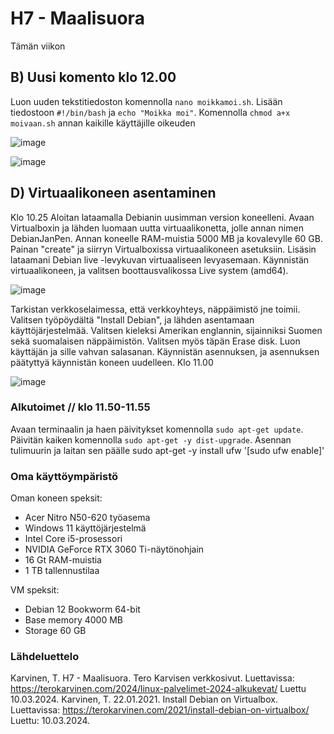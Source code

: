 # H7 - Maalisuora
Tämän viikon
## B) Uusi komento klo 12.00
Luon uuden tekstitiedoston komennolla `nano moikkamoi.sh`. Lisään tiedostoon `#!/bin/bash` ja `echo "Moikka moi"`.
Komennolla `chmod a+x moivaan.sh` annan kaikille käyttäjille oikeuden

![image](https://github.com/bhd471/linux-palvelimet/assets/148760837/23fffa89-2368-4fcd-bb74-567126a4be78)

![image](https://github.com/bhd471/linux-palvelimet/assets/148760837/72326c0d-0e6d-4711-8708-f373302933d3)

## D) Virtuaalikoneen asentaminen

Klo 10.25
Aloitan lataamalla Debianin uusimman version koneelleni. Avaan Virtualboxin ja lähden luomaan uutta virtuaalikonetta, jolle annan nimen DebianJanPen.
Annan koneelle RAM-muistia 5000 MB ja kovalevylle 60 GB. Painan "create" ja siirryn Virtualboxissa virtuaalikoneen asetuksiin. Lisäsin lataamani Debian live -levykuvan virtuaaliseen levyasemaan. Käynnistän virtuaalikoneen, ja valitsen boottausvalikossa Live system (amd64).

![image](https://github.com/bhd471/linux-palvelimet/assets/148760837/e0459675-d8e9-4e7c-8ed4-e786e676b72e)


Tarkistan verkkoselaimessa, että verkkoyhteys, näppäimistö jne toimii. Valitsen työpöydältä "Install Debian", ja lähden asentamaan käyttöjärjestelmää. Valitsen kieleksi Amerikan englannin, sijainniksi Suomen sekä suomalaisen näppäimistön. Valitsen myös täpän Erase disk. Luon käyttäjän ja sille vahvan salasanan. Käynnistän asennuksen, ja asennuksen päätyttyä käynnistän koneen uudelleen. Klo 11.00

![image](https://github.com/bhd471/linux-palvelimet/assets/148760837/9d9856f0-2381-4748-b378-88fdc624f2c1)

### Alkutoimet // klo 11.50-11.55
Avaan terminaalin ja haen päivitykset komennolla `sudo apt-get update`. Päivitän kaiken komennolla `sudo apt-get -y dist-upgrade`. Asennan tulimuurin ja laitan sen päälle 
    sudo apt-get -y install ufw
'[sudo ufw enable]'

### Oma käyttöympäristö
Oman koneen speksit:

- Acer Nitro N50-620 työasema
- Windows 11 käyttöjärjestelmä
- Intel Core i5-prosessori
- NVIDIA GeForce RTX 3060 Ti-näytönohjain
- 16 Gt RAM-muistia
- 1 TB tallennustilaa

VM speksit:

- Debian 12 Bookworm 64-bit
- Base memory 4000 MB
- Storage 60 GB

### Lähdeluettelo 

Karvinen, T. H7 - Maalisuora. Tero Karvisen verkkosivut. Luettavissa: https://terokarvinen.com/2024/linux-palvelimet-2024-alkukevat/ 
Luettu 10.03.2024.
Karvinen, T. 22.01.2021. Install Debian on Virtualbox. Luettavissa: https://terokarvinen.com/2021/install-debian-on-virtualbox/ 
Luettu: 10.03.2024.
